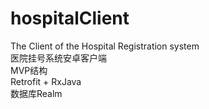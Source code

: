 # hospitalClient
The Client of the Hospital Registration system  
医院挂号系统安卓客户端  
MVP结构  
Retrofit + RxJava  
数据库Realm  
